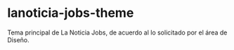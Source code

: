 # lanoticia-jobs-theme
Tema principal de La Noticia Jobs, de acuerdo al lo solicitado por el área de Diseño.
